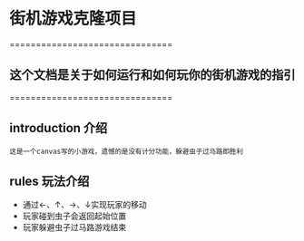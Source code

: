 
# 街机游戏克隆项目
===============================
## 这个文档是关于如何运行和如何玩你的街机游戏的指引
===============================
## introduction 介绍
	这是一个canvas写的小游戏，遗憾的是没有计分功能，躲避虫子过马路即胜利
## rules 玩法介绍
* 通过&larr;、&uarr;、&rarr;、&darr;实现玩家的移动
* 玩家碰到虫子会返回起始位置
* 玩家躲避虫子过马路游戏结束
